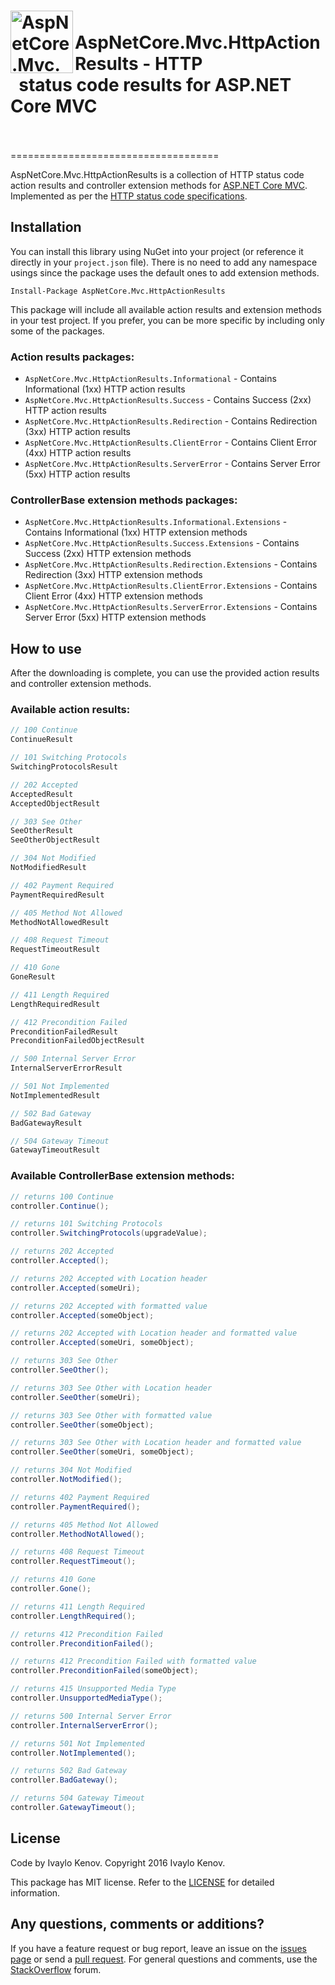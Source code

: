 <h1><img src="https://raw.githubusercontent.com/ivaylokenov/AspNetCore.Mvc.HttpActionResults/master/tools/logo.png" align="left" alt="AspNetCore.Mvc.HttpActionResults" width="100">&nbsp; AspNetCore.Mvc.HttpActionResults - HTTP <br />&nbsp; status code results for ASP.NET Core MVC<br />&nbsp;</h1>
====================================

AspNetCore.Mvc.HttpActionResults is a collection of HTTP status code action results and controller extension methods for [ASP.NET Core MVC](https://github.com/aspnet/Mvc). Implemented as per the [HTTP status code specifications](https://www.w3.org/Protocols/rfc2616/rfc2616-sec10.html).

## Installation

You can install this library using NuGet into your project (or reference it directly in your `project.json` file). There is no need to add any namespace usings since the package uses the default ones to add extension methods.

    Install-Package AspNetCore.Mvc.HttpActionResults

This package will include all available action results and extension methods in your test project. If you prefer, you can be more specific by including only some of the packages.

### Action results packages:

 - `AspNetCore.Mvc.HttpActionResults.Informational` - Contains Informational (1xx) HTTP action results
 - `AspNetCore.Mvc.HttpActionResults.Success` - Contains Success (2xx) HTTP action results
 - `AspNetCore.Mvc.HttpActionResults.Redirection` - Contains Redirection (3xx) HTTP action results
 - `AspNetCore.Mvc.HttpActionResults.ClientError` - Contains Client Error (4xx) HTTP action results
 - `AspNetCore.Mvc.HttpActionResults.ServerError` - Contains Server Error (5xx) HTTP action results
 
### ControllerBase extension methods packages:

 - `AspNetCore.Mvc.HttpActionResults.Informational.Extensions` - Contains Informational (1xx) HTTP extension methods
 - `AspNetCore.Mvc.HttpActionResults.Success.Extensions` - Contains Success (2xx) HTTP extension methods
 - `AspNetCore.Mvc.HttpActionResults.Redirection.Extensions` - Contains Redirection (3xx) HTTP extension methods
 - `AspNetCore.Mvc.HttpActionResults.ClientError.Extensions` - Contains Client Error (4xx) HTTP extension methods
 - `AspNetCore.Mvc.HttpActionResults.ServerError.Extensions` - Contains Server Error (5xx) HTTP extension methods

## How to use

After the downloading is complete, you can use the provided action results and controller extension methods.

### Available action results:

```c#
// 100 Continue
ContinueResult

// 101 Switching Protocols
SwitchingProtocolsResult

// 202 Accepted
AcceptedResult
AcceptedObjectResult

// 303 See Other
SeeOtherResult
SeeOtherObjectResult

// 304 Not Modified
NotModifiedResult

// 402 Payment Required
PaymentRequiredResult

// 405 Method Not Allowed
MethodNotAllowedResult

// 408 Request Timeout
RequestTimeoutResult

// 410 Gone
GoneResult

// 411 Length Required
LengthRequiredResult

// 412 Precondition Failed
PreconditionFailedResult
PreconditionFailedObjectResult

// 500 Internal Server Error
InternalServerErrorResult

// 501 Not Implemented
NotImplementedResult

// 502 Bad Gateway
BadGatewayResult

// 504 Gateway Timeout
GatewayTimeoutResult
```

### Available ControllerBase extension methods:

```c#
// returns 100 Continue
controller.Continue();

// returns 101 Switching Protocols
controller.SwitchingProtocols(upgradeValue);

// returns 202 Accepted
controller.Accepted();

// returns 202 Accepted with Location header
controller.Accepted(someUri);

// returns 202 Accepted with formatted value
controller.Accepted(someObject);

// returns 202 Accepted with Location header and formatted value
controller.Accepted(someUri, someObject);

// returns 303 See Other
controller.SeeOther();

// returns 303 See Other with Location header
controller.SeeOther(someUri);

// returns 303 See Other with formatted value
controller.SeeOther(someObject);

// returns 303 See Other with Location header and formatted value
controller.SeeOther(someUri, someObject);

// returns 304 Not Modified
controller.NotModified();

// returns 402 Payment Required
controller.PaymentRequired();

// returns 405 Method Not Allowed
controller.MethodNotAllowed();

// returns 408 Request Timeout
controller.RequestTimeout();

// returns 410 Gone
controller.Gone();

// returns 411 Length Required
controller.LengthRequired();

// returns 412 Precondition Failed
controller.PreconditionFailed();

// returns 412 Precondition Failed with formatted value
controller.PreconditionFailed(someObject);

// returns 415 Unsupported Media Type
controller.UnsupportedMediaType();

// returns 500 Internal Server Error
controller.InternalServerError();

// returns 501 Not Implemented
controller.NotImplemented();

// returns 502 Bad Gateway
controller.BadGateway();

// returns 504 Gateway Timeout
controller.GatewayTimeout();
```

## License

Code by Ivaylo Kenov. Copyright 2016 Ivaylo Kenov.

This package has MIT license. Refer to the [LICENSE](https://github.com/ivaylokenov/AspNetCore.Mvc.HttpActionResults/blob/master/LICENSE) for detailed information.

## Any questions, comments or additions?

If you have a feature request or bug report, leave an issue on the [issues page](https://github.com/ivaylokenov/AspNetCore.Mvc.HttpActionResults/issues) or send a [pull request](https://github.com/ivaylokenov/AspNetCore.Mvc.HttpActionResults/pulls). For general questions and comments, use the [StackOverflow](http://stackoverflow.com/) forum.
